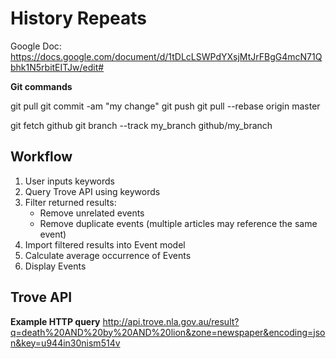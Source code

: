 # History Repeats

Google Doc: https://docs.google.com/document/d/1tDLcLSWPdYXsjMtJrFBgG4mcN71Qbhk1N5rbitEITJw/edit#

**Git commands**

git pull
git commit -am "my change"
git push
git pull --rebase origin master

git fetch github
git branch --track my_branch github/my_branch

## Workflow

1. User inputs keywords
2. Query Trove API using keywords
3. Filter returned results:  
   - Remove unrelated events
   - Remove duplicate events (multiple articles may reference the same event)
4. Import filtered results into Event model
5. Calculate average occurrence of Events
6. Display Events

## Trove API

**Example HTTP query**
http://api.trove.nla.gov.au/result?q=death%20AND%20by%20AND%20lion&zone=newspaper&encoding=json&key=u944in30nism514v
